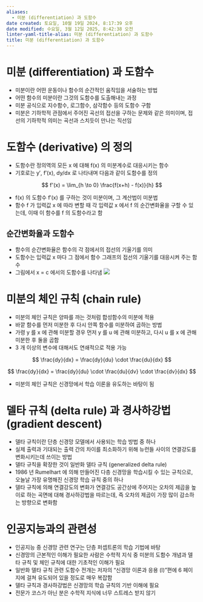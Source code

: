 ```yaml
---
aliases:
  - 미분 (differentiation) 과 도함수
date created: 토요일, 10월 19일 2024, 8:17:39 오후
date modified: 수요일, 3월 12일 2025, 8:42:38 오전
linter-yaml-title-alias: 미분 (differentiation) 과 도함수
title: 미분 (differentiation) 과 도함수
---
```


# 미분 (differentiation) 과 도함수

 - 미분이란 어떤 운동이나 함수의 순간적인 움직임을 서술하는 방법
 - 어떤 함수의 미분이란 그것의 도함수를 도출해내는 과정
 - 미분 공식으로 지수함수, 로그함수, 삼각함수 등의 도함수 구함
 - 미분은 기하학적 관점에서 주어진 곡선의 접선을 구하는 문제와 같은 의미이며, 접선의 기하학적 의미는 곡선과 스치듯이 만나는 직선임

# 도함수 (derivative) 의 정의

 - 도함수란 정의역의 모든 x 에 대해 f(x) 의 미분계수로 대응시키는 함수
 - 기호로는 y′, f′(x), dy/dx 로 나타내며 다음과 같이 도함수를 정의

$$
f'(x) = \lim_{h \to 0} \frac{f(x+h) - f(x)}{h}
$$

 - f(x) 의 도함수 f′(x) 를 구하는 것이 미분이며, 그 계산법이 미분법
 - 함수 f 가 입력값 x 에 따라 변할 때 각 입력값 x 에서 f 의 순간변화율을 구할 수 있는데, 이때 이 함수를 f 의 도함수라고 함

## 순간변화율과 도함수

 - 함수의 순간변화율은 함수의 각 점에서의 접선의 기울기를 의미
 - 도함수는 입력값 x 마다 그 점에서 함수 그래프의 접선의 기울기를 대응시켜 주는 함수
 - 그림에서 x = c 에서의 도함수를 나타냄
![](https://i.imgur.com/ACivpUN.png)

# 미분의 체인 규칙 (chain rule)

 - 미분의 체인 규칙은 양파를 까는 것처럼 합성함수의 미분에 적용
 - 바깥 함수를 먼저 미분한 후 다시 안쪽 함수를 미분하여 곱하는 방법
 - 가령 y 를 x 에 관해 미분할 경우 먼저 y 를 u 에 관해 미분하고, 다시 u 를 x 에 관해 미분한 후 둘을 곱함
 - 3 개 이상의 변수에 대해서도 연쇄적으로 적용 가능

$$
\frac{dy}{dx} = \frac{dy}{du} \cdot \frac{du}{dx}
$$

$$
\frac{dy}{dx} = \frac{dy}{du} \cdot \frac{du}{dv} \cdot \frac{dv}{dx}
$$

 - 미분의 체인 규칙은 신경망에서 학습 이론을 유도하는 바탕이 됨

# 델타 규칙 (delta rule) 과 경사하강법 (gradient descent)

 - 델타 규칙이란 단층 신경망 모델에서 사용되는 학습 방법 중 하나
 - 실제 출력과 기대되는 출력 간의 차이를 최소화하기 위해 뉴런들 사이의 연결강도를 변화시키는데 쓰이는 방법
 - 델타 규칙을 확장한 것이 일반화 델타 규칙 (generalized delta rule)
 - 1986 년 Rumelhart 에 의해 만들어진 다층 신경망을 학습시킬 수 있는 규칙으로, 오늘날 가장 유명해진 신경망 학습 규칙 중의 하나
 - 델타 규칙에 의해 연결강도의 변화가 연결강도 공간상에 주어지는 오차의 제곱을 높이로 하는 곡면에 대해 경사하강법을 따르는데, 즉 오차의 제곱이 가장 많이 감소하는 방향으로 변화함

# 인공지능과의 관련성

 - 인공지능 중 신경망 관련 연구는 단층 퍼셉트론의 학습 기법에 바탕
 - 신경망의 근본적인 이해가 필요한 사람은 수학적 지식 중 미분의 도함수 개념과 델타 규칙 및 체인 규칙에 대한 기초적인 이해가 필요
 - 일반화 델타 규칙 관련 도함수 전개는 저자의 “신경망 이론과 응용 (I)”편에 6 페이지에 걸쳐 유도되어 있을 정도로 매우 복잡함
 - 델타 규칙과 경사하강법은 신경망의 학습 규칙의 기반 이해에 필요
 - 전문가 코스가 아닌 분은 수학적 지식에 너무 스트레스 받지 않기
